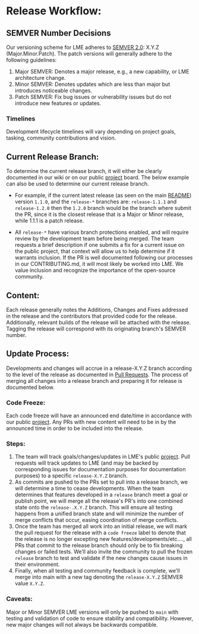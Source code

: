 # Release Workflow:

## SEMVER Number Decisions

Our versioning scheme for LME adheres to [SEMVER 2.0](https://semver.org/):  X.Y.Z (Major.Minor.Patch). 
The patch versions will generally adhere to the following guidelines:
1. Major SEMVER: Denotes a major release, e.g., a new capability, or LME architecture change.
2. Minor SEMVER: Denotes updates which are less than major but introduces noticeable changes.
3. Patch SEMVER: Fix bug issues or vulnerability issues but do not introduce new features or updates.

### Timelines

Development lifecycle timelines will vary depending on project goals, tasking, community contributions and vision.


## Current Release Branch:
To determine the current release branch, it will either be clearly documented in our wiki or on our public [project](https://github.com/orgs/cisagov/projects/68) board. The below example can also be used to determine our current release branch.

- For example, if the current latest release (as seen on the main [README](/README.md)) version `1.1.0`, and the `release-*` branches are: `release-1.1.1` and `release-1.2.0` then the `1.2.0` branch would be the branch where submit the PR, since it is the closest release that is a Major or Minor release, while 1.1.1 is a patch release.

- All `release-*` have various branch protections enabled, and will require review by the development team before being merged.
The team requests a brief description if one submits a fix for a current issue on the public project, that context will allow us to help determine if it warrants inclusion. If the PR is well documented following our processes in our CONTRIBUTING.md, it will most likely be worked into LME. We value inclusion and recognize the importance of the open-source community.

## Content: 

Each release generally notes the Additions, Changes and Fixes addressed in the release and the contributors that provided code for the release. Additionally, relevant builds of the release will be attached with the release. Tagging the release will correspond with its originating branch's SEMVER number.

## Update Process:
Developments and changes will accrue in a release-X.Y.Z branch according to the level of the release as documented in [Pull Requests](#pull-requests). The process of merging all changes into a release branch and preparing it for release is documented below.

### Code Freeze:
Each code freeze will have an announced end date/time in accordance with our public [project](https://github.com/orgs/cisagov/projects/68). Any PRs with new content will need to be in by the announced time in order to be included into the release.

### Steps:

1. The team will track goals/changes/updates in LME's public [project](https://github.com/orgs/cisagov/projects/68). Pull requests will track updates to LME (and may be backed by corresponding issues for documentation purposes for documentation purposes) to a specific `release-X.Y.Z` branch.
2. As commits are pushed to the PRs set to pull into a release branch, we will determine a time to cease developments. When the team determines that features developed in a `release` branch meet a goal or publish point, we will merge all the release's PR's into one combined state onto the `release-.X.Y.Z` branch. This will ensure all testing happens from a unified branch state and will minimize the number of merge conflicts that occur, easing coordination of merge conflicts. 
3. Once the team has merged all work into an initial release, we will mark the pull request for the release with a `code freeze` label to denote that the release is no longer excepting new features/developments/etc...., all PRs that commit to the release branch should only be to fix breaking changes or failed tests. We’ll also invite the community to pull the frozen `release` branch to test and validate if the new changes cause issues in their environment.
4. Finally, when all testing and community feedback is complete, we'll merge into main with a new tag denoting the `release-X.Y.Z` SEMVER value `X.Y.Z`.

### Caveats:
Major or Minor SEMVER LME versions will only be pushed to `main` with testing and validation of code to ensure stability and compatibility. However, new major changes will not always be backwards compatible.

